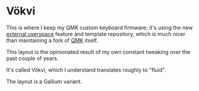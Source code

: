 # Vökvi

This is where I keep my QMK custom keyboard firmware; it's using the new [external userspace](https://docs.qmk.fm/#/newbs_external_userspace) feature and template repository, which is much nicer than maintaining a fork of [QMK](http://github.com/qmk/qmk_firmware/) itself.

This layout is the opinionated result of my own constant tweaking over the past couple of years.

It's called Vökvi, which I understand translates roughly to "fluid".

The layout is a Gallium variant.
